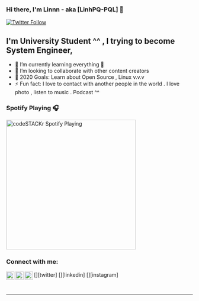 
### Hi there, I'm Linnn - aka [LinhPQ-PQL] 👋

[![Twitter Follow](https://img.shields.io/twitter/follow/PhmQuangLinh20?color=1DA1F2&logo=twitter&style=for-the-badge)](https://twitter.com/PhmQuangLinh20)

## I'm University Student ^^ , I trying to become System Engineer, 

- 🌱 I’m currently learning everything 🤣
- 👯 I’m looking to collaborate with other content creators
- 🥅 2020 Goals: Learn about Open Source , Linux v.v.v
- ⚡ Fun fact: I love to contact with another people in the world .
			  I love photo , listen  to music . Podcast ^^

### Spotify Playing 🎧

[<img src="https://now-playing-codestackr.vercel.app/api/spotify-playing" alt="codeSTACKr Spotify Playing" width="350" />](https://open.spotify.com/user/swyqyimdc12jajde4vpwd2x1b)

### Connect with me:


[<a href="https://twitter.com/PhmQuangLinh20"><img align="left" alt="PhmQuangLinh20| Twitter" width="22px" src="https://cdn.jsdelivr.net/npm/simple-icons@v3/icons/twitter.svg" /></a>][twitter]
[<a href="https://www.linkedin.com/in/pham-quang-linh-89aa10210/"><img align="left" alt="pham-quang-linh-89aa10210| LinkedIn" width="22px" src="https://cdn.jsdelivr.net/npm/simple-icons@v3/icons/linkedin.svg" /></a>][linkedin]
[<a href="https://www.instagram.com/quanglinh.1/"><img align="left" alt="quanglinh.1| Instagram" width="22px" src="https://cdn.jsdelivr.net/npm/simple-icons@v3/icons/instagram.svg" /></a>][instagram]

<br />

---
